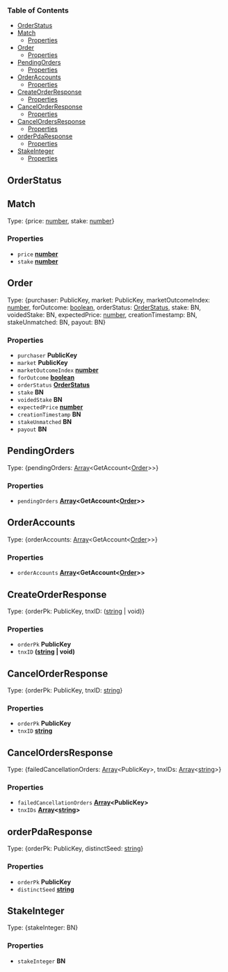<!-- Generated by documentation.js. Update this documentation by updating the source code. -->

### Table of Contents

*   [OrderStatus][1]
*   [Match][2]
    *   [Properties][3]
*   [Order][4]
    *   [Properties][5]
*   [PendingOrders][6]
    *   [Properties][7]
*   [OrderAccounts][8]
    *   [Properties][9]
*   [CreateOrderResponse][10]
    *   [Properties][11]
*   [CancelOrderResponse][12]
    *   [Properties][13]
*   [CancelOrdersResponse][14]
    *   [Properties][15]
*   [orderPdaResponse][16]
    *   [Properties][17]
*   [StakeInteger][18]
    *   [Properties][19]

## OrderStatus

## Match

Type: {price: [number][20], stake: [number][20]}

### Properties

*   `price` **[number][20]**&#x20;
*   `stake` **[number][20]**&#x20;

## Order

Type: {purchaser: PublicKey, market: PublicKey, marketOutcomeIndex: [number][20], forOutcome: [boolean][21], orderStatus: [OrderStatus][1], stake: BN, voidedStake: BN, expectedPrice: [number][20], creationTimestamp: BN, stakeUnmatched: BN, payout: BN}

### Properties

*   `purchaser` **PublicKey**&#x20;
*   `market` **PublicKey**&#x20;
*   `marketOutcomeIndex` **[number][20]**&#x20;
*   `forOutcome` **[boolean][21]**&#x20;
*   `orderStatus` **[OrderStatus][1]**&#x20;
*   `stake` **BN**&#x20;
*   `voidedStake` **BN**&#x20;
*   `expectedPrice` **[number][20]**&#x20;
*   `creationTimestamp` **BN**&#x20;
*   `stakeUnmatched` **BN**&#x20;
*   `payout` **BN**&#x20;

## PendingOrders

Type: {pendingOrders: [Array][22]\<GetAccount<[Order][4]>>}

### Properties

*   `pendingOrders` **[Array][22]\<GetAccount<[Order][4]>>**&#x20;

## OrderAccounts

Type: {orderAccounts: [Array][22]\<GetAccount<[Order][4]>>}

### Properties

*   `orderAccounts` **[Array][22]\<GetAccount<[Order][4]>>**&#x20;

## CreateOrderResponse

Type: {orderPk: PublicKey, tnxID: ([string][23] | void)}

### Properties

*   `orderPk` **PublicKey**&#x20;
*   `tnxID` **([string][23] | void)**&#x20;

## CancelOrderResponse

Type: {orderPk: PublicKey, tnxID: [string][23]}

### Properties

*   `orderPk` **PublicKey**&#x20;
*   `tnxID` **[string][23]**&#x20;

## CancelOrdersResponse

Type: {failedCancellationOrders: [Array][22]\<PublicKey>, tnxIDs: [Array][22]<[string][23]>}

### Properties

*   `failedCancellationOrders` **[Array][22]\<PublicKey>**&#x20;
*   `tnxIDs` **[Array][22]<[string][23]>**&#x20;

## orderPdaResponse

Type: {orderPk: PublicKey, distinctSeed: [string][23]}

### Properties

*   `orderPk` **PublicKey**&#x20;
*   `distinctSeed` **[string][23]**&#x20;

## StakeInteger

Type: {stakeInteger: BN}

### Properties

*   `stakeInteger` **BN**&#x20;

[1]: #orderstatus

[2]: #match

[3]: #properties

[4]: #order

[5]: #properties-1

[6]: #pendingorders

[7]: #properties-2

[8]: #orderaccounts

[9]: #properties-3

[10]: #createorderresponse

[11]: #properties-4

[12]: #cancelorderresponse

[13]: #properties-5

[14]: #cancelordersresponse

[15]: #properties-6

[16]: #orderpdaresponse

[17]: #properties-7

[18]: #stakeinteger

[19]: #properties-8

[20]: https://developer.mozilla.org/docs/Web/JavaScript/Reference/Global_Objects/Number

[21]: https://developer.mozilla.org/docs/Web/JavaScript/Reference/Global_Objects/Boolean

[22]: https://developer.mozilla.org/docs/Web/JavaScript/Reference/Global_Objects/Array

[23]: https://developer.mozilla.org/docs/Web/JavaScript/Reference/Global_Objects/String

